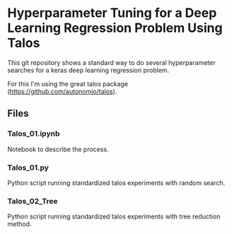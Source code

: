 # Hyperparameter Tuning for a Deep Learning Regression Problem Using Talos

This git repository shows a standard way to do several hyperparameter searches for a keras deep learning regression problem.

For this I'm using the great talos package (https://github.com/autonomio/talos).

## Files

### Talos_01.ipynb
Notebook to describe the process.

### Talos_01.py
Python script running standardized talos experiments with random search.

### Talos_02_Tree
Python script running standardized talos experiments with tree reduction method.




